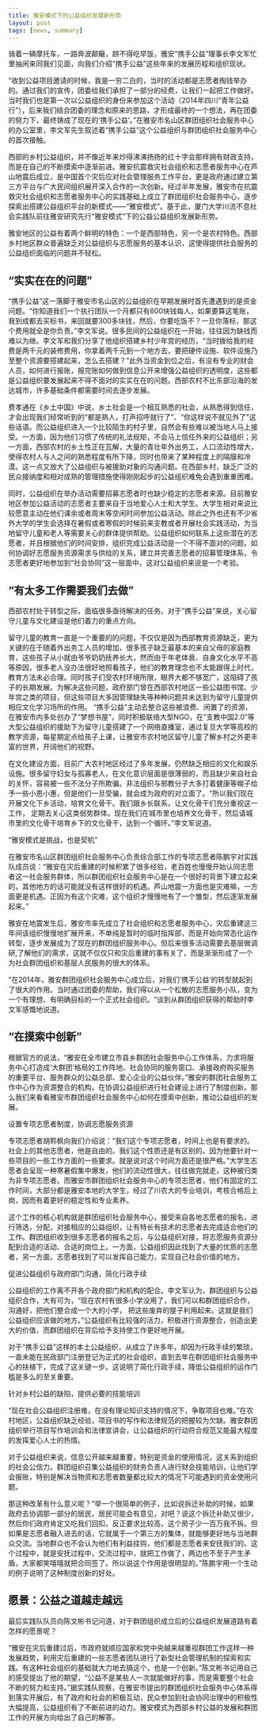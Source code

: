 ```yaml
---
title: 雅安模式下的公益组织发展新形势
layout: post
tags: [news, summary] 
---
```


<p>骑着一辆摩托车，一路奔波颠簸，顾不得吃早饭，雅安“携手公益”理事长李文军忙里抽闲来同我们见面，向我们介绍“携手公益”这些年来的发展历程和组织现状。</p>

<p>“收到公益项目邀请的时候，我是一穷二白的，当时的活动都是志愿者掏钱举办的。通过我们的宣传，团委给我们承担了一部分的经费，让我们一起把工作做好。当时我们也是第一次以公益组织的身份来参加这个活动（2014年四川“青年公益行”），后来我们结合团委的理念和原来的思路，才形成最终的一个想法，再在团委的努力下，最终铸成了现在的’携手公益’。”在雅安市名山区群团组织社会服务中心的办公室里，李文军先生叙述着“携手公益”这个公益组织与群团组织社会服务中心的首次接触。</p>

<p>西部的乡村公益组织，并不像近年来炒得沸沸扬扬的红十字会那样拥有财政支持，而是在自己的不断摸索中逐渐前进。雅安抗震救灾社会组织和志愿者服务中心在芦山地震后成立，是中国首个灾后应对社会管理服务工作平台，更是政府通过建立第三方平台与广大民间组织展开深入合作的一次创新。经过半年发展，雅安市在抗震救灾社会组织和志愿者服务中心的实践基础上成立了群团组织社会服务中心，逐步探索出搭建公益组织平台的新模式——“雅安模式”。基于此，厦门大学川流不息社会实践队前往雅安研究先行“雅安模式”下的公益公益组织发展新形势。</p>

<p>雅安地区的公益有着两个鲜明的特色：一个是西部特色，另一个是农村特色。西部乡村地区群众普遍缺乏对公益组织与志愿服务的基本认识，这使得提供社会服务的公益组织面临的问题并不轻松。</p>

<h2>“实实在在的问题”</h2>

<p>“携手公益”这一落脚于雅安市名山区的公益组织在早期发展时首先遭遇到的是资金问题。“你知道我们一个执行团队一个月都只有600块钱每人，如果要算这笔账，我到成都去买标书，来回就要300多块钱，然后，你要吃饭不？一旦你落标，那这个费用就全是你负责。”李文军说。很多民间的公益组织在一开始，往往因为缺钱而难以为继。李文军和我们分享了他组织搭建乡村少年宫的经历，“当时拨给我的经费是两千元的装修费用，你拿着两千元到一个地方去，要把硬件设施、软件设施乃至整个资源要搭建起来，怎么去搭建？”此外当资金到位之后，有没有专业的财会人员，如何进行报账，报完账如何做到信息公开来增强公益组织的透明度，这些都是公益组织要发展起来不得不面对的实实在在的问题。西部农村不比东部沿海的发达城市，许多基础条件都需要时间去逐步发展。</p>

<p>费孝通在《乡土中国》中说，乡土社会是一个相互熟悉的社会，从熟悉得到信任，才会出现我们经常听到的“都是熟人，打声招呼就行了”、“你这样说不就见外了”这些话语。而公益组织进入一个比较陌生的村子里，自然会有些难以被当地人马上接受。一方面，因为他们习惯了传统的礼法规矩，不会马上信任外来的公益组织；另一方面，西部农村的乡土性正在瓦解，大量的青壮年外出务工，人口流动性增大，使得农村人与人之间的熟悉程度有所下降，同时也带来了某种程度上的隔膜和冷漠。这一点又放大了公益组织与被援助对象的沟通问题。在西部乡村，缺乏广泛的民众接纳度和相对成熟的管理措施使得刚刚起步的公益组织难免会遇到重重困难。</p>

<p>同时，公益组织在举办活动需要招募志愿者时也缺少稳定的志愿者来源。目前雅安地区参加公益活动的志愿者主要来自于当地爱心人士和大学生。大学生相对来说比较愿意主动在他们课余或者周末等空闲时间参加公益活动。除此之外也还有不少省外大学的学生会选择在暑假或者寒假的时候前来支教或者开展社会实践活动，为当地留守儿童和老人等需要关心的群体提供帮助。公益组织如何联系上这些潜在的志愿者，并且根据他们的时间安排，组织完成公益活动是一个不得不面对的问题。如何协调好志愿服务资源需求与供给的关系，建立并完善志愿者的招募管理体系，令志愿者更好地参加到“社会协同”这一层面中，这对公益组织来说是一个考验。</p>

<h2>“有太多工作需要我们去做”</h2>

<p>西部农村处于转型之际，面临很多亟待解决的任务。对于”携手公益”来说，关心留守儿童与文化建设是他们着力的重点方向。</p>

<p>留守儿童的教育一直是一个重要的的问题，不仅仅是因为西部教育资源缺乏，更为关键的在于随着外出务工人员的增加，很多孩子缺乏最基本的来自父母的家庭教育，这些孩子从小就由爷爷奶奶抚养长大，然而由于年老体衰、自身文化水平不高等原因，很多老人没办法很好地照看孩子，他们的教育理念也不太能跟得上时代，教育方法未必合理。同时孩子们受农村环境所限，眼界大都不够宽广，这阻碍了孩子的长期发展。为解决这些问题，政府部门曾在西部农村地区一些公益图书馆、少年宫之类的项目，但这些项目大多因管理缺失等种种问题并未达到为留守儿童提供相应文化学习场所的作用。 “携手公益”主动去整合这些被浪费、闲置了的资源，在雅安市内多处创办了“梦想书屋”，同时积极联络大型NGO，在“支教中国2.0”等大型公益组织的援助下为留守儿童搭建了一个网络直播室，通过复旦大学等高校的教学资源，每星期定点给孩子上课，让雅安市农村地区留守儿童了解乡村之外更丰富的世界，开阔他们的视野。</p>

<p>在文化建设方面，目前广大农村地区经过了多年发展，仍然缺乏相应的文化和娱乐设施。很多留守妇女与孤寡老人，在文化意识层面是很薄弱的，而且缺少来自社会的关怀，容易被一些不法分子所欺骗。非法组织与邪教分子大多打着健康等幌子给予一些小恩小惠，但是他们一旦受骗，就会成为政府的对立面了。“所以我们现在开展文化下乡活动，培育文化骨干。我们跟乡长联系，让文化骨干们充分重视这一工作， 定期去关心这类弱势群体。现在我们在城市里也培养文化骨干，然后请城市里的文化骨干培育乡下的文化骨干，达到一个循环。”李文军说道。</p>

<p>“雅安模式是挑战，也是契机”</p>

<p>在雅安市名山区群团组织社会服务中心负责综合部工作的专项志愿者陈鹏宇对实践队成员说：“雅安在灾后重建的时候积累了很多经验，老百姓也慢慢开始认同志愿者这一社会服务群体，所以群团组织社会服务中心是在一个很好的背景下建立起来的，其他地方的话可能就没有这样很好的机遇。芦山地震一方面也是灾难嘛，一方面更是机遇。正因为有这个灾难，这个组织才慢慢地有了一个雏型，然后逐渐发展起来。”</p>

<p>雅安在地震发生后，雅安市率先成立了社会组织和志愿者服务中心，灾后重建这三年间该组织慢慢地扩展开来，不单纯是暂时的临时指挥部，而是开始向常态化运作转型，逐步发展成为了现在的群团组织服务中心。但后来很多活动需要去基层做调研,了解他们的需求，这就不仅仅只和灾后重建的事有关了，而是渐渐形成了一个为社会群团组织和基层人民服务的很大的体系。</p>

<p>”在2014年，雅安群团组织社会服务中心成立后，对我们‘携手公益’的转型就起到了很大的作用。当时通过团委的帮助，我们得以从一个松散的志愿服务小队，变为一个有理想、有明确目标的一个正式社会组织。“谈到从群团组织获得的帮助时李文军感慨地说道。</p>

<h2>“在摸索中创新”</h2>

<p>根据官方的说法，“雅安在全市建立市县乡群团社会服务中心工作体系，力求将服务中心打造成’大群团’格局的工作阵地、社会协同的服务窗口、承接政府购买服务的重要平台、服务群众的公益总部、爱心企业的公益伙伴。”雅安的群团社会服务工作中心作为资源整合的机构，在协调公益组织进行社会建设上进行了制度创新。那么我们来看看雅安市群团组织社会服务中心如何在摸索中创新，推动公益组织的发展。</p>

<p>设置专项志愿者制度，协调志愿服务资源</p>

<p>专项志愿者胡聆枫向我们介绍说：“我们这个专项志愿者，时间上也是有要求的。社会上的其他志愿者，他是自由的。我们这个性质还是有区别的。因为他要针对一些项目的一些工作方面的一些要求。就是说对这个时间方面还是很严格。”大学生志愿者会呈现一种寒暑假集中爆发，他们的流动性很大，往往做完就走，这种被归类为非专项志愿者。而雅安市群团组织社会服务中心的专项志愿者，他们有固定的工作时间，大部分都是雅安本地的大学生，经过了川农大的专业培训，考核合格后上岗，因而有着更好的稳定性和专业素养。</p>

<p>这个工作的核心机构就是群团组织社会服务中心，接受来自各地志愿者的报名，进行筛选，分配，对接相应的公益组织，让有特长有技术的志愿者去完成适合他们的工作。群团组织收到很多志愿者的报名之后，与公益组织对接，将志愿服务资源分配到合适的活动、合适的岗位上。一方面，公益组织因此找到了大量的优质的志愿者，另一方面，志愿者找到了可以发挥自己能力，实现自己社会价值的地方。</p>

<p>促进公益组织与政府部门沟通，简化行政手续</p>

<p>公益组织的工作离不开各个政府部门和机构的配合。李文军认为，群团组织与公益组织合作，大有可为，“现在农村有很多小学没用了，我们可以和群团组织合作，沟通好，把他们整合成一个大的小学， 把这些废弃的屋子利用起来。这就是我们公益组织应该做的地方。”公益组织有比较强的活力，积极进行资源整合，创造出更大的价值，而群团组织在背后给予支持使工作更好地开展。</p>

<p>对于“携手公益”这样的本土公益组织，从成立了许多年，却因为行政手续的繁琐，一直未能在民政部门注册登记为正式的社会组织，直到去年在群团组织社会服务中心的扶植下，完成了这关键一步。这说明了简化行政手续，降低公益组织的运作门槛是多么的至关重要。</p>

<p>针对乡村公益的缺陷，提供必要的技能培训</p>

<p>“现在社会公益组织注册难，在没有理论知识支持的情况下，争取项目也难。”在农村地区，公益组织缺乏经验，项目书的写作和法律规范的把握较为欠缺。雅安群团组织举行项目写作培训会和法律宣讲会，让公益组织的行动符合规范又能最大程度的发挥爱心人士的热情。</p>

<p>对于公益组织来说，信息公开越来越重要，特别是资金的使用情况，这关系到组织的社会公信力。群团组织召集公益组织的财务负责人进行财会技能培训，让他们学会报账，特别是解决当物资和志愿者数量都比较大的情况下可能遇到的资金使用问题。</p>

<p>那这种改革有什么意义呢？“举一个很简单的例子，比如说拆迁补助的时候，如果政府去协调那一部分的居民，居民可能会有意见，对吧？说这个拆迁补助又很少，然后你们政府肯定又吃我们回扣，反正要求比较高，这个房子少一百万我不拆。但如果是志愿者融入进去的话，它就属于一个第三方的集体，就能够更好地与当地群众交流。当地群众也不会认为他们有利益挂钩，他们都是志愿者来安抚我们的。这个过程中，就是安抚过程中，交流过程中，就把工作做了，两边也不至于产生矛盾，大家都笑嘻嘻就把合同签了。所以说这个作用是很明显的。”陈鹏宇用一个生动的例子说明了这种制度创新的好处。</p>

<h2>愿景：公益之道越走越远</h2>

<p>最后实践队队员向陈文彬书记问道，对于群团组织成立后的公益组织发展道路有着怎样的愿景呢？</p>

<p>“雅安在灾后重建过后，市政府就顺应国家和党中央越来越重视群团工作这样一种发展趋势，利用灾后重建的一些志愿者团队进行了新型社会管理机制的探索和实践。有这种社会组织的基础就大力地去搞这个，也是一个创新。”陈文彬书记用自己的感受提出了他的期望，“公益不是某些人一次就能做好的事，而是需要整个社会不断的努力和支持。”据实践队观察，在雅安市提出的群团组织社会服务中心体系得到落实开展后，有了政府和社会的积极互动，民众参加到社会协同治理中的积极性大幅提高，公益组织有了不断前进的动力。雅安模式为西部乡村公益的发展和群团工作的开展方向给出了自己的解答。</p>
